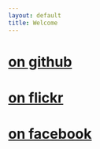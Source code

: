 ```yaml
---
layout: default
title: Welcome
---
```


# [on github](http://www.github.com/green-mercury)

# [on flickr](http://www.flickr.com/green-mercury/albums)

# [on facebook](http://www.facebook.com/holgraef)

[//]: # (linkedin, CV, publications to be put here)
